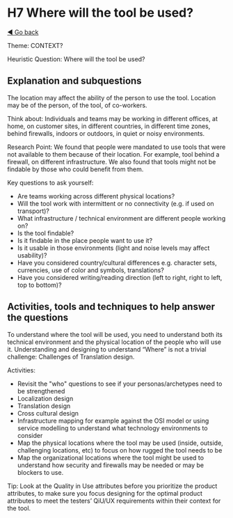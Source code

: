 # H7 Where will the tool be used?
[◄ Go back](README.md)

Theme: CONTEXT?

Heuristic Question: Where will the tool be used?

## Explanation and subquestions

The location may affect the ability of the person to use the tool. Location may be of the person, of the tool, of co-workers.

Think about: Individuals and teams may be working in different offices, at home, on customer sites, in different countries, in different time zones, behind firewalls, indoors or outdoors, in quiet or noisy environments.

Research Point: We found that people were mandated to use tools that were not available to them because of their location. For example, tool behind a firewall, on different infrastructure. We also found that tools might not be findable by those who could benefit from them.

Key questions to ask yourself:
- Are teams working across different physical locations?
- Will the tool work with intermittent or no connectivity (e.g. if used on transport)?
- What infrastructure / technical environment are different people working on?
- Is the tool findable?
- Is it findable in the place people want to use it?
- Is it usable in those environments (light and noise levels may affect usability)?
- Have you considered country/cultural differences e.g. character sets, currencies, use of color and symbols, translations?
- Have you considered writing/reading direction (left to right, right to left, top to bottom)?

## Activities, tools and techniques to help answer the questions
To understand where the tool will be used, you need to understand both its technical environment and the physical location of the people who will use it. Understanding and designing to understand “Where” is not a trivial challenge: Challenges of Translation design. 


Activities:
- Revisit the "who" questions to see if your personas/archetypes need to be strengthened
- Localization design
- Translation design
- Cross cultural design
- Infrastructure mapping for example against the OSI model or using service modelling to understand what technology environments to consider
- Map the physical locations where the tool may be used (inside, outside, challenging locations, etc) to focus on how rugged the tool needs to be
- Map the organizational locations where the tool might be used to understand how security and firewalls may be needed or may be blockers to use. 


Tip: Look at the Quality in Use attributes before you prioritize the product attributes, to make sure you focus designing for the optimal product attributes to meet the testers’ QiU/UX requirements within their context for the tool.
